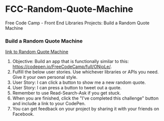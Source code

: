 # FCC-Random-Quote-Machine
Free Code Camp - Front End Libraries Projects: Build a Random Quote Machine

### Build a Random Quote Machine

[link to Random Quote Machine](https://el3um4s.github.io/FCC-Random-Quote-Machine/)

1. Objective: Build an app that is functionally similar to this: https://codepen.io/FreeCodeCamp/full/ONjoLe/.
2. Fulfill the below user stories. Use whichever libraries or APIs you need. Give it your own personal style.
3. User Story: I can click a button to show me a new random quote.
4. User Story: I can press a button to tweet out a quote.
5. Remember to use Read-Search-Ask if you get stuck.
6. When you are finished, click the "I've completed this challenge" button and include a link to your CodePen.
7. You can get feedback on your project by sharing it with your friends on Facebook.
